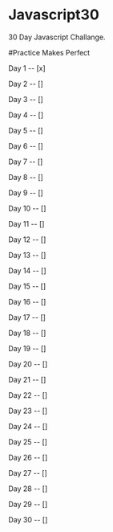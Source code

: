 # Javascript30

30 Day Javascript Challange.

#Practice Makes Perfect

Day 1 -- [x]

Day 2 -- []

Day 3 -- []

Day 4 -- []

Day 5 -- []

Day 6 -- []

Day 7 -- []

Day 8 -- []

Day 9 -- []

Day 10 -- []

Day 11 -- []

Day 12 -- []

Day 13 -- []

Day 14 -- []

Day 15 -- []

Day 16 -- []

Day 17 -- []

Day 18 -- []

Day 19 -- []

Day 20 -- []

Day 21 -- []

Day 22 -- []

Day 23 -- []

Day 24 -- []

Day 25 -- []

Day 26 -- []

Day 27 -- []

Day 28 -- []

Day 29 -- []

Day 30 -- []


